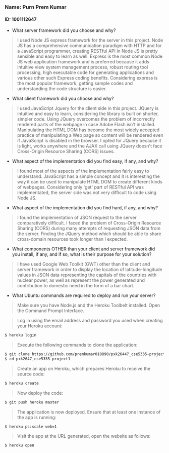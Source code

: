 ### Name: Purn Prem Kumar
#### ID: 1001112647

- What server framework did you choose and why?

>I used Node JS express framework for the server in this project. Node JS has a comprehensive communication paradigm with HTTP and for a JavaScript programmer, creating RESTful API in Node JS is pretty sensible and easy to learn as well. Express is the most common Node JS web application framework and is preferred because it adds intuitive view system management process, robust routing tool processing, high executable code for generating applications and various other such Express coding benefits. Considering express is the most popular framework, getting sample codes and understanding the code structure is easier.

- What client framework did you choose and why?

> I used JavaScript Jquery for the client side in this project. JQuery is intuitive and easy to learn, considering the library is built on shorter, simpler
code. Using JQuery overcomes the problem of incorrectly rendered parts of the webpage in case Adobe Flash isn't installed. Manipulating the HTML DOM has
become the most widely accepted practice of manipulating a Web page so content will be rendered even if JavaScript is disabled in the browser. I opted for
JQuery because it is light, works anywhere and the AJAX call using JQuery doesn't face Cross-Origin Resource Sharing (CORS) issues.


- What aspect of the implementation did you find easy, if any, and why?

> I found most of the aspects of the implementation fairly easy to understand. JavaScript has a simple concept and it is interesting the way it can be used
to manipulate HTML DOM to create different kinds of webpages. Considering only 'get' part of RESTful API was implementated, the server side was not very 
difficult to code using Node JS.


- What aspect of the implementation did you find hard, if any, and why?

> I found the implementation of JSON request to the server comparatively difficult. I faced the problem of Cross-Origin Resource Sharing (CORS) during many 
attempts of requesting JSON data from the server. Finding the JQuery method which should be able to share cross-domain resources took longer than I expected.


- What components OTHER than your client and server framework did you install, if any, and if so, what is their purpose for your solution?

> I have used Google Web Toolkit (GWT) other than the client and server framework in order to display the location of latitude-longitude values in JSON data 
representing the capitals of the countries with nuclear power, as well as represent the power generated and contribution to domestic need in the form of a
bar chart.


- What Ubuntu commands are required to deploy and run your server?

> Make sure you have Node.js and the Heroku Toolbelt installed. Open the Command Prompt Interface.

> Log in using the email address and password you used when creating your Heroku account:
```sh
$ heroku login
```
> Execute the following commands to clone the application:
```sh
$ git clone https://github.com/premkumar010890/pxk26447_cse5335-project1.git
$ cd pxk2647_cse5335-project1
```
> Create an app on Heroku, which prepares Heroku to receive the source code:
```sh
$ heroku create
```
> Now deploy the code:
```sh
$ git push heroku master
```
> The application is now deployed. Ensure that at least one instance of the app is running:
```sh
$ heroku ps:scale web=1
```
> Visit the app at the URL generated, open the website as follows:
```sh
$ heroku open
```
